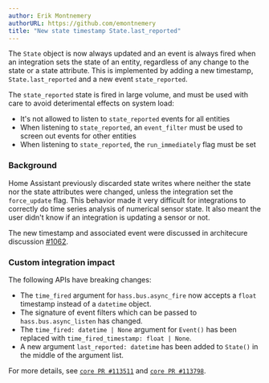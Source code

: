 ```yaml
---
author: Erik Montnemery
authorURL: https://github.com/emontnemery
title: "New state timestamp State.last_reported"
---
```


The `State` object is now always updated and an event is always fired when an integration sets the state of an entity, regardless of any change to the state or a state attribute. This is implemented by adding a new timestamp, `State.last_reported` and a new event `state_reported`.

The `state_reported` state is fired in large volume, and must be used with care to avoid deterimental effects on system load:
 - It's not allowed to listen to `state_reported` events for all entities
 - When listening to `state_reported`, an `event_filter` must be used to screen out events for other entities
 - When listening to `state_reported`, the `run_immediately` flag must be set
 
### Background

Home Assistant previously discarded state writes where neither the state nor the state attributes were changed, unless the integration set the `force_update` flag. This behavior made it very difficult for integrations to correctly do time series analysis of numerical sensor state. It also meant the user didn't know if an integration is updating a sensor or not.

The new timestamp and associated event were discussed in architecure discussion [#1062](https://github.com/home-assistant/architecture/discussions/1062).

### Custom integration impact

The following APIs have breaking changes:
- The `time_fired` argument for `hass.bus.async_fire` now accepts a `float` timestamp instead of a `datetime` object.
- The signature of event filters which can be passed to `hass.bus.async_listen` has changed.
- The `time_fired: datetime | None` argument for `Event()` has been replaced with `time_fired_timestamp: float | None`.
- A new argument `last_reported: datetime` has been added to `State()` in the middle of the argument list.

For more details, see [`core PR #113511`](https://github.com/home-assistant/core/pull/113511) and [`core PR #113798`](https://github.com/home-assistant/core/pull/113798).

